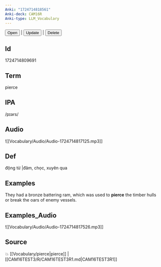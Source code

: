```yaml
---
Anki: "1724714818561"
Anki-deck: CAM16R
Anki-type: LLM_Vocabulary
---
```

<button class="anki-btn-open">Open</button> | <button class="anki-btn-update">Update</button> | <button class="anki-btn-delete">Delete</button>

## Id
1724714809691
## Term
pierce
## IPA
 /pɪərs/
## Audio
 ![[Vocabulary/Audio/Audio-1724714817125.mp3]]

## Def
 động từ |đâm, chọc, xuyên qua 
## Examples
They had a bronze battering ram, which was used to **pierce** the timber hulls or break the oars of enemy vessels.

## Examples_Audio
![[Vocabulary/Audio/Audio-1724714817526.mp3]]
## Source
💥 [[Vocabulary/pierce|pierce]] |  [[CAM16TEST3/R/CAM16TEST3R1.md|CAM16TEST3R1]]